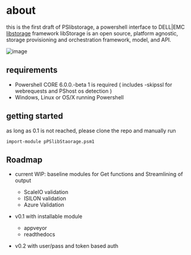 # about

this is the first draft of PSlibstorage, a powershell interface to DELL|EMC [libstorage](http://libstorage.readthedocs.io) framework
libStorage is an open source, platform agnostic, storage provisioning and orchestration framework, model, and API.



![image](https://cloud.githubusercontent.com/assets/8255007/26189019/c8065ff6-3ba2-11e7-9c1b-4e131a31d106.png)



## requirements

* Powershell CORE 6.0.0.-beta 1 is required ( includes -skipssl for webrequests and PShost os detection )
* Windows, Linux or OS/X running Powershell

## getting started
as long as 0.1 is not reached, please clone the repo and manually run 
```
import-module pPSlibStaorage.psm1
```


## Roadmap
* current WIP: baseline modules for Get functions and Streamlining of output
  - ScaleIO validation
  - ISILON validation 
  - Azure Validation 
  
* v0.1 with installable module
  - appveyor
  - readthedocs
* v0.2 with user/pass and token based auth

